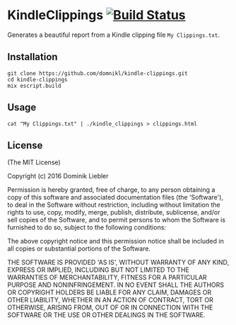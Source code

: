 # KindleClippings [![Build Status](https://travis-ci.org/domnikl/kindle-clippings.svg?branch=master)](https://travis-ci.org/domnikl/kindle-clippings)

Generates a beautiful report from a Kindle clipping file `My Clippings.txt`.

## Installation

```
git clone https://github.com/domnikl/kindle-clippings.git
cd kindle-clippings
mix escript.build
```

## Usage

```
cat "My Clippings.txt" | ./kindle_clippings > clippings.html
```

## License

(The MIT License)

Copyright (c) 2016 Dominik Liebler

Permission is hereby granted, free of charge, to any person obtaining a copy of this software and associated documentation files (the 'Software'), to deal in the Software without restriction, including without limitation the rights to use, copy, modify, merge, publish, distribute, sublicense, and/or sell copies of the Software, and to permit persons to whom the Software is furnished to do so, subject to the following conditions:

The above copyright notice and this permission notice shall be included in all copies or substantial portions of the Software.

THE SOFTWARE IS PROVIDED 'AS IS', WITHOUT WARRANTY OF ANY KIND, EXPRESS OR IMPLIED, INCLUDING BUT NOT LIMITED TO THE WARRANTIES OF MERCHANTABILITY, FITNESS FOR A PARTICULAR PURPOSE AND NONINFRINGEMENT. IN NO EVENT SHALL THE AUTHORS OR COPYRIGHT HOLDERS BE LIABLE FOR ANY CLAIM, DAMAGES OR OTHER LIABILITY, WHETHER IN AN ACTION OF CONTRACT, TORT OR OTHERWISE, ARISING FROM, OUT OF OR IN CONNECTION WITH THE SOFTWARE OR THE USE OR OTHER DEALINGS IN THE SOFTWARE.
